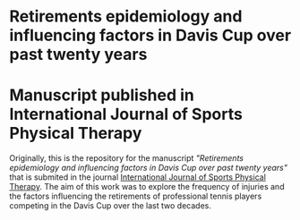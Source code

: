 # Retirements epidemiology and influencing factors in Davis Cup over past twenty years

# Manuscript published in International Journal of Sports Physical Therapy
Originally, this is the repository for the manuscript _"Retirements epidemiology and influencing factors in Davis Cup over past twenty years"_ that is submited in the 
journal [International Journal of Sports Physical Therapy](https://pmc.ncbi.nlm.nih.gov/articles/PMC11534158/). The aim of this work was to explore the frequency of injuries and the factors influencing the retirements of professional tennis players competing in the Davis Cup over the last two decades.
